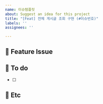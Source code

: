 ```yaml
---
name: 이슈템플릿
about: Suggest an idea for this project
title: "[Feat] 전체 게시글 조회 구현 (#이슈번호)"
labels: ''
assignees: ''

---
```


## 📌 Feature Issue


## 📝 To do
- [ ]


## 🔴 Etc
